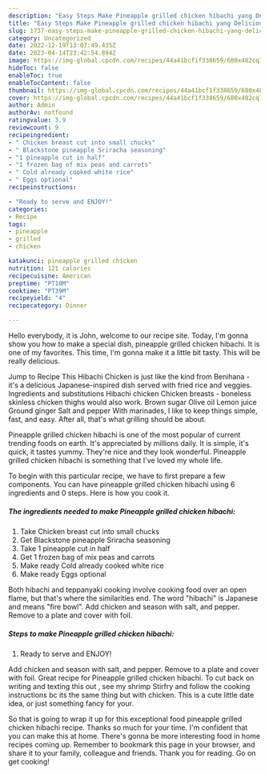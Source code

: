 ```yaml
---
description: "Easy Steps Make Pineapple grilled chicken hibachi yang Delicious"
title: "Easy Steps Make Pineapple grilled chicken hibachi yang Delicious"
slug: 1737-easy-steps-make-pineapple-grilled-chicken-hibachi-yang-delicious
category: Uncategorized
date: 2022-12-19T13:07:49.435Z
date: 2023-04-14T23:42:54.894Z
image: https://img-global.cpcdn.com/recipes/44a41bcf1f338659/680x482cq70/pineapple-grilled-chicken-hibachi-recipe-main-photo.jpg
hideToc: false
enableToc: true
enableTocContent: false
thumbnail: https://img-global.cpcdn.com/recipes/44a41bcf1f338659/680x482cq70/pineapple-grilled-chicken-hibachi-recipe-main-photo.jpg
cover: https://img-global.cpcdn.com/recipes/44a41bcf1f338659/680x482cq70/pineapple-grilled-chicken-hibachi-recipe-main-photo.jpg
author: Admin
authorAv: notfound
ratingvalue: 3.9
reviewcount: 9
recipeingredient:
- " Chicken breast cut into small chucks"
- " Blackstone pineapple Sriracha seasoning"
- "1 pineapple cut in half"
- "1 frozen bag of mix peas and carrots"
- " Cold already cooked white rice"
- " Eggs optional"
recipeinstructions:

- "Ready to serve and ENJOY!"
categories:
- Recipe
tags:
- pineapple
- grilled
- chicken

katakunci: pineapple grilled chicken 
nutrition: 121 calories
recipecuisine: American
preptime: "PT10M"
cooktime: "PT39M"
recipeyield: "4"
recipecategory: Dinner

---
```



Hello everybody, it is John, welcome to our recipe site. Today, I'm gonna show you how to make a special dish, pineapple grilled chicken hibachi. It is one of my favorites. This time, I'm gonna make it a little bit tasty. This will be really delicious.

Jump to Recipe This Hibachi Chicken is just like the kind from Benihana - it&#39;s a delicious Japanese-inspired dish served with fried rice and veggies. Ingredients and substitutions Hibachi chicken Chicken breasts - boneless skinless chicken thighs would also work. Brown sugar Olive oil Lemon juice Ground ginger Salt and pepper With marinades, I like to keep things simple, fast, and easy. After all, that&#39;s what grilling should be about.

Pineapple grilled chicken hibachi is one of the most popular of current trending foods on earth. It's appreciated by millions daily. It is simple, it's quick, it tastes yummy. They're nice and they look wonderful. Pineapple grilled chicken hibachi is something that I've loved my whole life.


To begin with this particular recipe, we have to first prepare a few components. You can have pineapple grilled chicken hibachi using 6 ingredients and 0 steps. Here is how you cook it.

<!--inarticleads1-->

##### The ingredients needed to make Pineapple grilled chicken hibachi:

1. Take  Chicken breast cut into small chucks
1. Get  Blackstone pineapple Sriracha seasoning
1. Take 1 pineapple cut in half
1. Get 1 frozen bag of mix peas and carrots
1. Make ready  Cold already cooked white rice
1. Make ready  Eggs optional


Both hibachi and teppanyaki cooking involve cooking food over an open flame, but that&#39;s where the similarities end. The word &#34;hibachi&#34; is Japanese and means &#34;fire bowl&#34;. Add chicken and season with salt, and pepper. Remove to a plate and cover with foil. 

<!--inarticleads2-->

##### Steps to make Pineapple grilled chicken hibachi:


1. Ready to serve and ENJOY!

Add chicken and season with salt, and pepper. Remove to a plate and cover with foil. Great recipe for Pineapple grilled chicken hibachi. To cut back on writing and texting this out , see my shrimp Stirfry and follow the cooking instructions bc its the same thing but with chicken. This is a cute little date idea, or just something fancy for your. 

So that is going to wrap it up for this exceptional food pineapple grilled chicken hibachi recipe. Thanks so much for your time. I'm confident that you can make this at home. There's gonna be more interesting food in home recipes coming up. Remember to bookmark this page in your browser, and share it to your family, colleague and friends. Thank you for reading. Go on get cooking!
